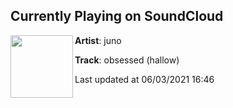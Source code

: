 ## Currently Playing on SoundCloud

[<img align="left" width="100" src="https://i1.sndcdn.com/artworks-AZQJgSYOQ4REzSPZ-bJFvsg-t500x500.jpg">](https://soundcloud.com/chiefjuno/obsessed-hallow)

**Artist**: juno 

**Track**: obsessed (hallow)

Last updated at 06/03/2021 16:46

